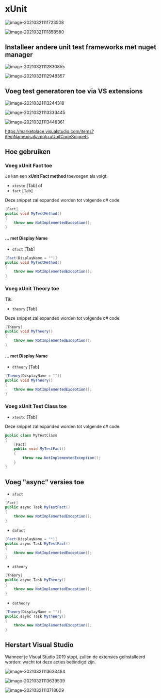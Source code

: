 # xUnit

![image-20210321111723508](./xunit1.png)

![image-20210321111858580](./xunit2.png)

## Installeer andere unit test frameworks met nuget manager

![image-20210321112830855](./xunit3.png)



![image-20210321112948357](./xunit4.png)

## Voeg test generatoren toe via VS extensions

![image-20210321113244318](./xunit5.png)

![image-20210321113333445](./xunit6.png)

![image-20210321113448361](./xunit7.png)

https://marketplace.visualstudio.com/items?itemName=jsakamoto.xUnitCodeSnippets

## Hoe gebruiken

### Voeg xUnit Fact toe

Je kan een **xUnit Fact method** toevoegen als volgt:

- `xtestm` [Tab]
  of
- `fact` [Tab]

Deze snippet zal expanded worden tot volgende c# code:

```csharp
[Fact]
public void MyTestMethod()
{
    throw new NotImplementedException();
}
```

#### ... met Display Name

- `dfact` [Tab]

```csharp
[Fact(DisplayName = "")]
public void MyTestMethod()
{
    throw new NotImplementedException();
}
```

### Voeg xUnit Theory toe

Tik:

- `theory` [Tab]

Deze snippet zal expanded worden tot volgende c# code:

```csharp
[Theory]
public void MyTheory()
{
    throw new NotImplementedException();
}
```

#### ... met Display Name

- `dtheory` [Tab]

```csharp
[Theory(DisplayName = "")]
public void MyTheory()
{
    throw new NotImplementedException();
}
```

### Voeg xUnit Test Class toe

- `xtestc` [Tab]

Deze snippet zal expanded worden tot volgende c# code:

```csharp
public class MyTestClass
{
    [Fact]
    public void MyTestFact()
    {
        throw new NotImplementedException();
    }
}
```

## Voeg "async" versies toe

- `afact`

```csharp
[Fact]
public async Task MyTestFact()
{
    throw new NotImplementedException();
}
```

- `dafact`

```csharp
[Fact(DisplayName = "")]
public async Task MyTestFact()
{
    throw new NotImplementedException();
}
```

- `atheory`

```csharp
[Theory]
public async Task MyTheory()
{
    throw new NotImplementedException();
}
```

- `datheory`

```csharp
[Theory(DisplayName = "")]
public async Task MyTheory()
{
    throw new NotImplementedException();
}
```

## Herstart Visual Studio

Wanneer je Visual Studio 2019 stopt, zullen de extensies geïnstalleerd worden: wacht tot deze acties beëindigd zijn.

![image-20210321113623484](./xunit8.png)

![image-20210321113639539](./xunit9.png)

![image-20210321113718029](./xunit10.png)